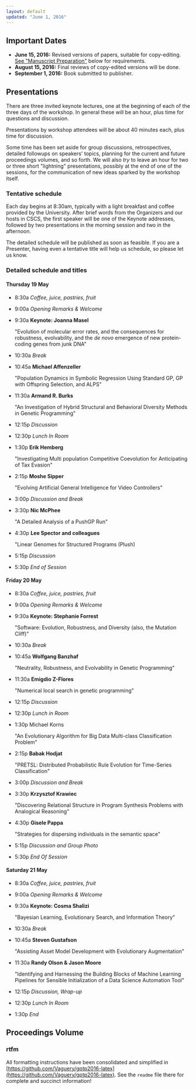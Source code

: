 ```yaml
---
layout: default
updated: "June 1, 2016"
---
```


## Important Dates

- **June 15, 2016:** Revised versions of papers, suitable for copy-editing. [See "Manuscript Preparation"](#manuscript-preparation) below for requirements.
- **August 15, 2016:** Final reviews of copy-edited versions will be done.
- **September 1, 2016:** Book submitted to publisher.


## Presentations

There are three invited keynote lectures, one at the beginning of each of the three days of the workshop. In general these will be an hour, plus time for questions and discussion.

Presentations by workshop attendees will be about 40 minutes each, plus time for discussion.

Some time has been set aside for group discussions, retrospectives, detailed followups on speakers' topics, planning for the current and future proceedings volumes, and so forth. We will also _try_ to leave an hour for two or three short "lightning" presentations, possibly at the end of one of the sessions, for the communication of new ideas sparked by the workshop itself.

### Tentative schedule

Each day begins at 8:30am, typically with a light breakfast and coffee provided by the University. After brief words from the Organizers and our hosts in CSCS, the first speaker will be one of the Keynote addresses, followed by two presentations in the morning session and two in the afternoon.

The detailed schedule will be published as soon as feasible. If you are a Presenter, having even a tentative title will help us schedule, so please let us know.

### Detailed schedule and titles

#### Thursday 19 May

- 8:30a _Coffee, juice, pastries, fruit_
- 9:00a _Opening Remarks & Welcome_
- 9:30a **Keynote: Joanna Masel**
  
  "Evolution of molecular error rates, and the consequences for robustness, evolvability, and the _de novo_ emergence of new protein-coding genes from junk DNA"
- 10:30a _Break_
- 10:45a **Michael Affenzeller**
  
  "Population Dynamics in Symbolic Regression Using Standard GP, GP with Offspring Selection, and ALPS"
- 11:30a **Armand R. Burks**
  
  "An Investigation of Hybrid Structural and Behavioral Diversity Methods in Genetic Programming"
- 12:15p _Discussion_
- 12:30p _Lunch In Room_
- 1:30p **Erik Hemberg**
  
  "Investigating Multi population Competitive Coevolution for Anticipating of Tax Evasion"
- 2:15p **Moshe Sipper**
  
  "Evolving Artificial General Intelligence for Video Controllers"
- 3:00p _Discussion and Break_
- 3:30p **Nic McPhee**
  
  "A Detailed Analysis of a PushGP Run"
- 4:30p **Lee Spector and colleagues**
  
  "Linear Genomes for Structured Programs (Plush)
- 5:15p _Discussion_
- 5:30p _End of Session_

#### Friday 20 May
- 8:30a _Coffee, juice, pastries, fruit_
- 9:00a _Opening Remarks & Welcome_
- 9:30a **Keynote: Stephanie Forrest**
  
  "Software: Evolution, Robustness, and Diversity (also, the Mutation Cliff)"
- 10:30a _Break_
- 10:45a **Wolfgang Banzhaf**
  
  "Neutrality, Robustness, and Evolvability in Genetic Programming"
- 11:30a **Emigdio Z-Flores**
  
  "Numerical local search in genetic programming"
- 12:15p _Discussion_
- 12:30p _Lunch in Room_
- 1:30p Michael Korns
  
  "An Evolutionary Algorithm for Big Data Multi-class Classification Problem"
- 2:15p **Babak Hodjat**
  
  "PRETSL: Distributed Probabilistic Rule Evolution for Time-Series Classification"
- 3:00p _Discussion and Break_
- 3:30p **Krzysztof Krawiec**
  
  "Discovering Relational Structure in Program Synthesis Problems with Analogical Reasoning"
- 4:30p **Gisele Pappa**
  
  "Strategies for dispersing individuals in the semantic space"
- 5:15p _Discussion and Group Photo_
- 5:30p _End Of Session_
   
 
#### Saturday 21 May
- 8:30a _Coffee, juice, pastries, fruit_
- 9:00a _Opening Remarks & Welcome_
- 9:30a **Keynote: Cosma Shalizi**
  
  "Bayesian Learning, Evolutionary Search, and Information Theory"
- 10:30a _Break_
- 10:45a **Steven Gustafson**
  
  "Assisting Asset Model Development with Evolutionary Augmentation"
- 11:30a **Randy Olson & Jason Moore**
  
  "Identifying and Harnessing the Building Blocks of Machine Learning Pipelines for Sensible Initialization of a Data Science Automation Tool"
- 12:15p _Discussion, Wrap-up_
- 12:30p _Lunch In Room_ 
- 1:30p _End_

## Proceedings Volume

### rtfm

All formatting instructions have been consolidated and simplified in [https://github.com/Vaguery/gptp2016-latex](https://github.com/Vaguery/gptp2016-latex). See the `readme` file there for complete and succinct information!